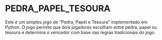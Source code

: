 # PEDRA_PAPEL_TESOURA
 Este é um simples jogo de "Pedra, Papel e Tesoura" implementado em Python. O jogo permite que dois jogadores escolham entre pedra, papel ou tesoura e determina o vencedor com base nas regras tradicionais do jogo.
